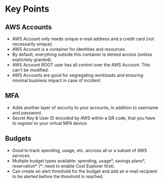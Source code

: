 # Key Points

## AWS Accounts

* AWS Account only needs unique e-mail address and a credit card (not necessarily unique).
* AWS Account is a container for identities and resources.
* By default, everything outside this container is denied access (unless explicitely granted).
* AWS Account ROOT user has all control over the AWS Account. This can't be modified.
* AWS Accounts are good for segregating workloads and ensuring minimal business impact in case of incident.

## MFA

* Adds another layer of security to your accounts, in addition to username and password.
* Secret Key & User ID encoded by AWS within a QR code, that you have to register to your virtual MFA device.

## Budgets

* Good to track spending, usage, etc. accross all or a subset of AWS services.
* Multiple budget types available: spending, usage*, savings plans*, reservation* (*: need to enable Cost Explorer first).
* Can create an alert threshold for the budget and add an e-mail recipient to be alerted before the threshold is reached.

